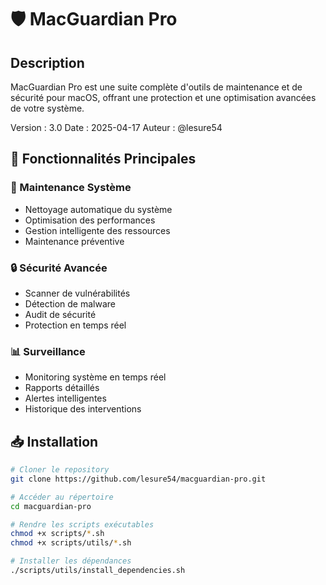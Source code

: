 # 🛡️ MacGuardian Pro

## Description
MacGuardian Pro est une suite complète d'outils de maintenance et de sécurité pour macOS, offrant une protection et une optimisation avancées de votre système.

Version : 3.0
Date : 2025-04-17
Auteur : @lesure54

## 🌟 Fonctionnalités Principales

### 🧹 Maintenance Système
- Nettoyage automatique du système
- Optimisation des performances
- Gestion intelligente des ressources
- Maintenance préventive

### 🔒 Sécurité Avancée
- Scanner de vulnérabilités
- Détection de malware
- Audit de sécurité
- Protection en temps réel

### 📊 Surveillance
- Monitoring système en temps réel
- Rapports détaillés
- Alertes intelligentes
- Historique des interventions

## 📥 Installation

```bash
# Cloner le repository
git clone https://github.com/lesure54/macguardian-pro.git

# Accéder au répertoire
cd macguardian-pro

# Rendre les scripts exécutables
chmod +x scripts/*.sh
chmod +x scripts/utils/*.sh

# Installer les dépendances
./scripts/utils/install_dependencies.sh
